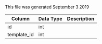 This file was generated September 3 2019

| Column      | Data Type | Description |
| ----------- | --------- | ----------- |
| id          | int       |             |
| template_id | int       |             |